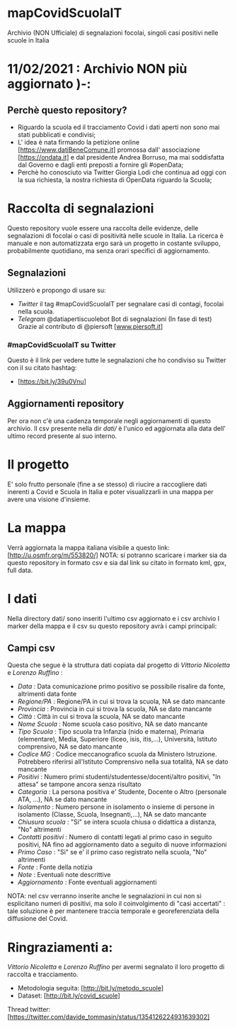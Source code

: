 # mapCovidScuolaIT
Archivio (NON Ufficiale) di segnalazioni focolai, singoli casi positivi nelle scuole in Italia 

# 11/02/2021 : Archivio NON più aggiornato )-:

## Perchè questo repository?
- Riguardo la scuola ed il tracciamento Covid i dati aperti non sono mai stati pubblicati e condivisi;
- L' idea è nata firmando la petizione online [https://www.datiBeneComune.it] promossa dall' associazione [https://ondata.it] e dal presidente Andrea Borruso, ma mai soddisfatta dal Governo e dagli enti preposti a fornire gli #openData;
- Perchè ho conosciuto via Twitter Giorgia Lodi che continua ad oggi con la sua richiesta, la nostra richiesta di OpenData riguardo la Scuola;

# Raccolta di segnalazioni
Questo repository vuole essere una raccolta delle evidenze, delle segnalazioni di focolai o casi di positività nelle scuole in Italia.
La ricerca è manuale e non automatizzata ergo sarà un progetto in costante sviluppo, probabilmente quotidiano, ma senza orari specifici di aggiornamento.

## Segnalazioni
Utilizzerò e propongo di usare su:

- *Twitter* il tag #mapCovidScuolaIT per segnalare casi di contagi, focolai nella scuola.
- *Telegram* @datiapertiscuolebot
Bot di segnalazioni
(In fase di test)
Grazie al contributo di @piersoft [www.piersoft.it] 

###  #mapCovidScuolaIT su Twitter
Questo è il link per vedere tutte le segnalazioni che ho condiviso su Twitter con il su citato hashtag:
- [https://bit.ly/39u0Vnu]

## Aggiornamenti repository
Per ora non c'è una cadenza temporale negli aggiornamenti di questo archivio. Il csv presente nella dir *dati/* è l'unico ed aggiornata alla data dell' ultimo record presente al suo interno.

# Il progetto
E' solo frutto personale (fine a se stesso) di riucire a raccogliere dati inerenti a Covid e Scuola in Italia e poter visualizzarli in una mappa per avere una visione d'insieme.

# La mappa
Verrà aggiornata la mappa italiana visibile a questo link:
[http://u.osmfr.org/m/553820/]
NOTA: si potranno scaricare i marker sia da questo repository in formato csv e sia dal link su citato in formato kml, gpx, full data.

# I dati
Nella directory dati/ sono inseriti l'ultimo csv aggiornato e i csv archivio
I marker della mappa e il csv su questo repository avrà i campi principali:

## Campi csv

Questa che segue è la struttura dati copiata dal progetto di *Vittorio Nicoletta* e *Lorenzo Ruffino* :

- *Data* : Data comunicazione primo positivo se possibile risalire da fonte, altrimenti data fonte
- *Regione/PA* : Regione/PA in cui si trova la scuola, NA se dato mancante
- *Provincia* : Provincia in cui si trova la scuola, NA se dato mancante
- *Città* : Città in cui si trova la scuola, NA se dato mancante
- *Nome Scuola* : Nome scuola caso positivo, NA se dato mancante
- *Tipo Scuola* : Tipo scuola tra Infanzia (nido e materna), Primaria (elementare), Media, Superiore (liceo, isis, itis,...), Università, Istituto comprensivo, NA se dato mancante
- *Codice MG* : Codice meccanografico scuola da Ministero Istruzione. Potrebbero riferirsi all'Istituto Comprensivo nella sua totalità, NA se dato mancante
- *Positivi* : Numero primi studenti/studentesse/docenti/altro positivi, "In attesa" se tampone ancora senza risultato
- *Categoria* : La persona positiva e' Studente, Docente o Altro (personale ATA, ...), NA se dato mancante
- *Isolamento* : Numero persone in isolamento o insieme di persone in isolamento (Classe, Scuola, Insegnanti,...), NA se dato mancante
- *Chiusura scuola* : "Si" se intera scuola chiusa o didattica a distanza, "No" altrimenti
- *Contatti positivi* : Numero di contatti legati al primo caso in seguito positivi, NA fino ad aggiornamento dato a seguito di nuove informazioni
- *Primo Caso* : "Si" se e' il primo caso registrato nella scuola, "No" altrimenti
- *Fonte* : Fonte della notizia
- *Note* : Eventuali note descrittive
- *Aggiornamento* : Fonte eventuali aggiornamenti

NOTA: nel csv verranno inserite anche le segnalazioni in cui non si esplicitano numeri di positivi, ma solo il coinvolgimento di "casi accertati" : tale soluzione è per mantenere traccia temporale e georeferenziata della diffusione del Covid.

# Ringraziamenti a:
*Vittorio Nicoletta* e *Lorenzo Ruffino* per avermi segnalato il loro progetto di raccolta e tracciamento.
- Metodologia seguita:
[http://bit.ly/metodo_scuole]
- Dataset:
[http://bit.ly/covid_scuole]

Thread twitter:
[https://twitter.com/davide_tommasin/status/1354126224931639302]
